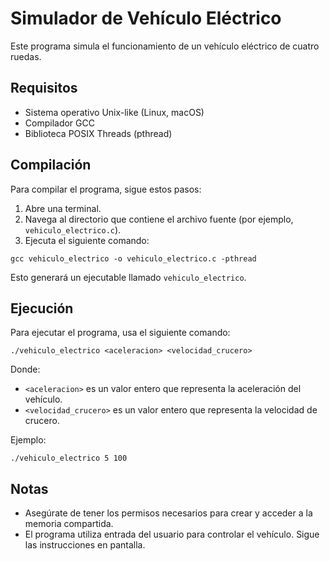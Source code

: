 # Simulador de Vehículo Eléctrico

Este programa simula el funcionamiento de un vehículo eléctrico de cuatro ruedas.

## Requisitos

- Sistema operativo Unix-like (Linux, macOS)
- Compilador GCC
- Biblioteca POSIX Threads (pthread)

## Compilación

Para compilar el programa, sigue estos pasos:

1. Abre una terminal.
2. Navega al directorio que contiene el archivo fuente (por ejemplo, `vehiculo_electrico.c`).
3. Ejecuta el siguiente comando:

```
gcc vehiculo_electrico -o vehiculo_electrico.c -pthread 
```

Esto generará un ejecutable llamado `vehiculo_electrico`.

## Ejecución

Para ejecutar el programa, usa el siguiente comando:

```
./vehiculo_electrico <aceleracion> <velocidad_crucero>
```

Donde:
- `<aceleracion>` es un valor entero que representa la aceleración del vehículo.
- `<velocidad_crucero>` es un valor entero que representa la velocidad de crucero.

Ejemplo:
```
./vehiculo_electrico 5 100
```

## Notas

- Asegúrate de tener los permisos necesarios para crear y acceder a la memoria compartida.
- El programa utiliza entrada del usuario para controlar el vehículo. Sigue las instrucciones en pantalla.
